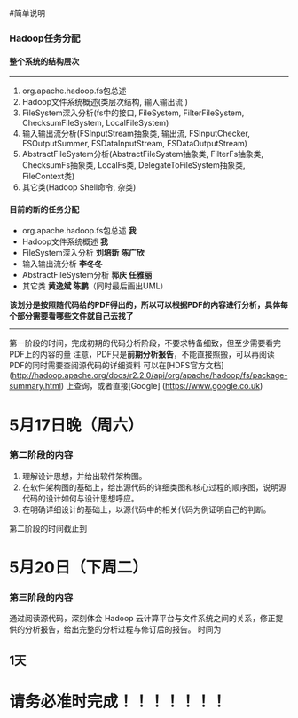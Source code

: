 #简单说明

### Hadoop任务分配

#### 整个系统的结构层次

****

1. org.apache.hadoop.fs包总述
2. Hadoop文件系统概述(类层次结构, 输入输出流 )
3. FileSystem深入分析(fs中的接口, FileSystem, FilterFileSystem, ChecksumFileSystem, LocalFileSystem)
4. 输入输出流分析(FSInputStream抽象类, 输出流, FSInputChecker, FSOutputSummer, FSDataInputStream, FSDataOutputStream)
5. AbstractFileSystem分析(AbstractFileSystem抽象类, FilterFs抽象类, ChecksumFs抽象类, LocalFs类, DelegateToFileSystem抽象类, FileContext类)
6. 其它类(Hadoop Shell命令, 杂类)

#### 目前的新的任务分配

- org.apache.hadoop.fs包总述     **我**
- Hadoop文件系统概述             **我**
- FileSystem深入分析             **刘培新 陈广欣**
- 输入输出流分析                 **李冬冬**
- AbstractFileSystem分析         **郭庆 任雅丽**
- 其它类                         **黄逸斌 陈鹏**（同时最后画出UML）

**该划分是按照随代码给的PDF得出的，所以可以根据PDF的内容进行分析，具体每个部分需要看哪些文件就自己去找了**


****

第一阶段的时间，完成初期的代码分析阶段，不要求特备细致，但至少需要看完PDF上的内容的量
注意，PDF只是**前期分析报告**，不能直接照搬，可以再阅读PDF的同时需要查阅源代码的详细资料
可以在[HDFS官方文档] (http://hadoop.apache.org/docs/r2.2.0/api/org/apache/hadoop/fs/package-summary.html) 上查询，或者直接[Google] (https://www.google.co.uk)

# **5月17日晚（周六）** 


### 第二阶段的内容

1. 理解设计思想，并给出软件架构图。
2. 在软件架构图的基础上，给出源代码的详细类图和核心过程的顺序图，说明源代码的设计如何与设计思想呼应。
3. 在明确详细设计的基础上，以源代码中的相关代码为例证明自己的判断。
 
第二阶段的时间截止到
# **5月20日（下周二）**

### 第三阶段的内容
通过阅读源代码，深刻体会 Hadoop 云计算平台与文件系统之间的关系，修正提供的分析报告，给出完整的分析过程与修订后的报告。
时间为
## **1天**

# **请务必准时完成！！！！！！！**

